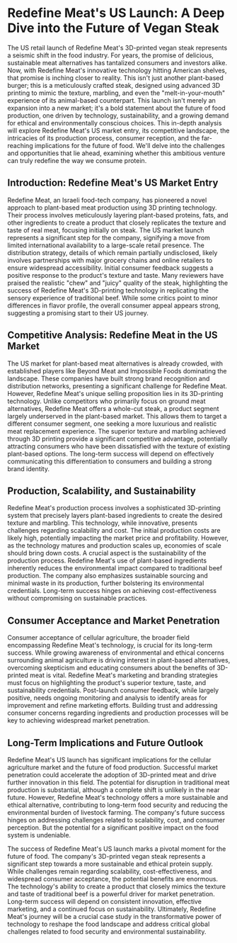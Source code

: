 # Redefine Meat's US Launch: A Deep Dive into the Future of Vegan Steak

The US retail launch of Redefine Meat's 3D-printed vegan steak represents a seismic shift in the food industry.  For years, the promise of delicious, sustainable meat alternatives has tantalized consumers and investors alike.  Now, with Redefine Meat's innovative technology hitting American shelves, that promise is inching closer to reality.  This isn't just another plant-based burger; this is a meticulously crafted steak, designed using advanced 3D printing to mimic the texture, marbling, and even the "melt-in-your-mouth" experience of its animal-based counterpart.  This launch isn't merely an expansion into a new market; it's a bold statement about the future of food production, one driven by technology, sustainability, and a growing demand for ethical and environmentally conscious choices.  This in-depth analysis will explore Redefine Meat's US market entry, its competitive landscape, the intricacies of its production process, consumer reception, and the far-reaching implications for the future of food.  We'll delve into the challenges and opportunities that lie ahead, examining whether this ambitious venture can truly redefine the way we consume protein.


## Introduction: Redefine Meat's US Market Entry

Redefine Meat, an Israeli food-tech company, has pioneered a novel approach to plant-based meat production using 3D printing technology.  Their process involves meticulously layering plant-based proteins, fats, and other ingredients to create a product that closely replicates the texture and taste of real meat, focusing initially on steak.  The US market launch represents a significant step for the company, signifying a move from limited international availability to a large-scale retail presence.  The distribution strategy, details of which remain partially undisclosed, likely involves partnerships with major grocery chains and online retailers to ensure widespread accessibility.  Initial consumer feedback suggests a positive response to the product's texture and taste.  Many reviewers have praised the realistic "chew" and "juicy" quality of the steak, highlighting the success of Redefine Meat's 3D-printing technology in replicating the sensory experience of traditional beef. While some critics point to minor differences in flavor profile, the overall consumer appeal appears strong, suggesting a promising start to their US journey.


## Competitive Analysis: Redefine Meat in the US Market

The US market for plant-based meat alternatives is already crowded, with established players like Beyond Meat and Impossible Foods dominating the landscape.  These companies have built strong brand recognition and distribution networks, presenting a significant challenge for Redefine Meat.  However, Redefine Meat's unique selling proposition lies in its 3D-printing technology. Unlike competitors who primarily focus on ground meat alternatives, Redefine Meat offers a whole-cut steak, a product segment largely underserved in the plant-based market. This allows them to target a different consumer segment, one seeking a more luxurious and realistic meat replacement experience. The superior texture and marbling achieved through 3D printing provide a significant competitive advantage, potentially attracting consumers who have been dissatisfied with the texture of existing plant-based options.  The long-term success will depend on effectively communicating this differentiation to consumers and building a strong brand identity.


## Production, Scalability, and Sustainability

Redefine Meat's production process involves a sophisticated 3D-printing system that precisely layers plant-based ingredients to create the desired texture and marbling.  This technology, while innovative, presents challenges regarding scalability and cost.  The initial production costs are likely high, potentially impacting the market price and profitability.  However, as the technology matures and production scales up, economies of scale should bring down costs.  A crucial aspect is the sustainability of the production process.  Redefine Meat's use of plant-based ingredients inherently reduces the environmental impact compared to traditional beef production.  The company also emphasizes sustainable sourcing and minimal waste in its production, further bolstering its environmental credentials.  Long-term success hinges on achieving cost-effectiveness without compromising on sustainable practices.


## Consumer Acceptance and Market Penetration

Consumer acceptance of cellular agriculture, the broader field encompassing Redefine Meat's technology, is crucial for its long-term success.  While growing awareness of environmental and ethical concerns surrounding animal agriculture is driving interest in plant-based alternatives, overcoming skepticism and educating consumers about the benefits of 3D-printed meat is vital.  Redefine Meat's marketing and branding strategies must focus on highlighting the product's superior texture, taste, and sustainability credentials.  Post-launch consumer feedback, while largely positive, needs ongoing monitoring and analysis to identify areas for improvement and refine marketing efforts.  Building trust and addressing consumer concerns regarding ingredients and production processes will be key to achieving widespread market penetration.


## Long-Term Implications and Future Outlook

Redefine Meat's US launch has significant implications for the cellular agriculture market and the future of food production.  Successful market penetration could accelerate the adoption of 3D-printed meat and drive further innovation in this field.  The potential for disruption in traditional meat production is substantial, although a complete shift is unlikely in the near future.  However, Redefine Meat's technology offers a more sustainable and ethical alternative, contributing to long-term food security and reducing the environmental burden of livestock farming.  The company's future success hinges on addressing challenges related to scalability, cost, and consumer perception.  But the potential for a significant positive impact on the food system is undeniable.


The success of Redefine Meat's US launch marks a pivotal moment for the future of food. The company's 3D-printed vegan steak represents a significant step towards a more sustainable and ethical protein supply.  While challenges remain regarding scalability, cost-effectiveness, and widespread consumer acceptance, the potential benefits are enormous.  The technology's ability to create a product that closely mimics the texture and taste of traditional beef is a powerful driver for market penetration.  Long-term success will depend on consistent innovation, effective marketing, and a continued focus on sustainability.  Ultimately, Redefine Meat's journey will be a crucial case study in the transformative power of technology to reshape the food landscape and address critical global challenges related to food security and environmental sustainability.